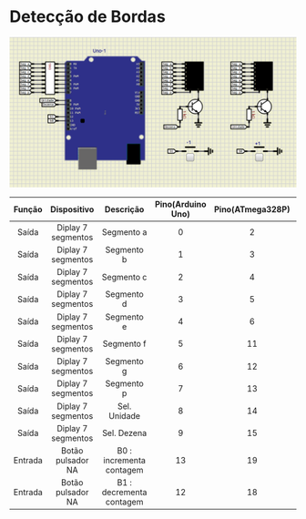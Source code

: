 # Detecção de Bordas


![Circuito](img/circuito_6.png)


|Função|Dispositivo|Descrição|Pino(Arduino Uno)|Pino(ATmega328P)|PORT|
|:----:|:---------:|:-------:|:---------------:|:--------------:|:--:|
|Saída|Diplay 7 segmentos|Segmento a|0|2|PD0|
|Saída|Diplay 7 segmentos|Segmento b|1|3|PD1|
|Saída|Diplay 7 segmentos|Segmento c|2|4|PD2|
|Saída|Diplay 7 segmentos|Segmento d|3|5|PD3|
|Saída|Diplay 7 segmentos|Segmento e|4|6|PD4|
|Saída|Diplay 7 segmentos|Segmento f|5|11|PD5|
|Saída|Diplay 7 segmentos|Segmento g|6|12|PD6|
|Saída|Diplay 7 segmentos|Segmento p|7|13|PD7|
|Saída|Diplay 7 segmentos|Sel. Unidade|8|14|PB0|
|Saída|Diplay 7 segmentos|Sel. Dezena|9|15|PB1|
|Entrada|Botão pulsador NA|B0 : incrementa contagem|13|19|PB5|
|Entrada|Botão pulsador NA|B1 : decrementa contagem|12|18|PB4|